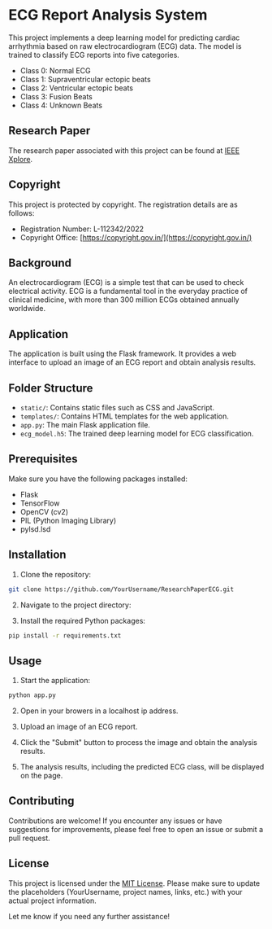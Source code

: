 # ECG Report Analysis System

This project implements a deep learning model for predicting cardiac arrhythmia based on raw electrocardiogram (ECG) data. The model is trained to classify ECG reports into five categories.

- Class 0: Normal ECG
- Class 1: Supraventricular ectopic beats
- Class 2: Ventricular ectopic beats
- Class 3: Fusion Beats
- Class 4: Unknown Beats

## Research Paper

The research paper associated with this project can be found at [IEEE Xplore](https://ieeexplore.ieee.org/document/9645917).

## Copyright

This project is protected by copyright. The registration details are as follows:

- Registration Number: L-112342/2022
- Copyright Office: [https://copyright.gov.in/](https://copyright.gov.in/)

## Background

An electrocardiogram (ECG) is a simple test that can be used to check electrical activity. ECG is a fundamental tool in the everyday practice of clinical medicine, with more than 300 million ECGs obtained annually worldwide.

## Application

The application is built using the Flask framework. It provides a web interface to upload an image of an ECG report and obtain analysis results.

## Folder Structure

- `static/`: Contains static files such as CSS and JavaScript.
- `templates/`: Contains HTML templates for the web application.
- `app.py`: The main Flask application file.
- `ecg_model.h5`: The trained deep learning model for ECG classification.

## Prerequisites

Make sure you have the following packages installed:

- Flask
- TensorFlow
- OpenCV (cv2)
- PIL (Python Imaging Library)
- pylsd.lsd

## Installation

1. Clone the repository:

```bash
git clone https://github.com/YourUsername/ResearchPaperECG.git

```

2. Navigate to the project directory:

3. Install the required Python packages:

```bash
pip install -r requirements.txt
```

## Usage

1. Start the application:

```bash
python app.py

```

2. Open in your browers in a localhost ip address.

3. Upload an image of an ECG report.

4. Click the "Submit" button to process the image and obtain the analysis results.

5. The analysis results, including the predicted ECG class, will be displayed on the page.

## Contributing

Contributions are welcome! If you encounter any issues or have suggestions for improvements, please feel free to open an issue or submit a pull request.

## License

This project is licensed under the [MIT License](LICENSE).
Please make sure to update the placeholders (YourUsername, project names, links, etc.) with your actual project information.

Let me know if you need any further assistance!
